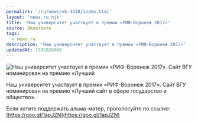 ```yaml
---
permalink: '/ru/news/vk-4430/index.html'
layout: 'news.ru.njk'
title: 'Наш университет участвует в премии «РИФ-Воронеж 2017»'
source: ВКонтакте
tags:
  - news_ru
description: 'Наш университет участвует в премии «РИФ-Воронеж 2017»'
updatedAt: 1505826060
---
```

![Наш университет участвует в премии «РИФ-Воронеж 2017». Сайт ВГУ номинирован на премию «Лучший](https://sun9-27.userapi.com/impf/c841320/v841320659/23cb9/e0EVTnaOJd4.jpg?size=1255x625&quality=96&proxy=1&sign=cb6d8653d48ad4ccb9608412fa679f22&c_uniq_tag=OM_3WDxtqSb2Xk86qDOmhg5quOsBrflP4WQTz_D4NH4&type=album)

Наш университет участвует в премии «РИФ-Воронеж 2017». Сайт ВГУ номинирован на премию «Лучший сайт в сфере государство и общество».

Если хотите поддержать альма-матер, проголосуйте по ссылке: [https://goo.gl/1apJZN](https://goo.gl/1apJZN)
